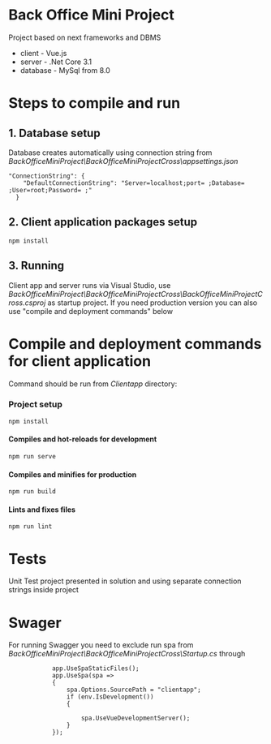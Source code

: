 # Back Office Mini Project

Project based on next frameworks and DBMS
 
* client - Vue.js 
* server - .Net Core 3.1
* database - MySql from 8.0

# Steps to compile and run
## 1. Database setup
Database creates automatically using connection string from *BackOfficeMiniProject\BackOfficeMiniProjectCross\appsettings.json* 
```
"ConnectionString": {
    "DefaultConnectionString": "Server=localhost;port= ;Database= ;User=root;Password= ;"
  }
```

## 2. Client application packages setup
```
npm install
```

## 3. Running 
Client app and server runs via Visual Studio, use *BackOfficeMiniProject\BackOfficeMiniProjectCross\BackOfficeMiniProjectCross.csproj* as startup project.
If you need production version you can also use "compile and deployment commands" below
# Compile and deployment commands for client application 
Command should be run from *Clientapp* directory: 

### Project setup
```
npm install
```

#### Compiles and hot-reloads for development
```
npm run serve
```

#### Compiles and minifies for production
```
npm run build
```

#### Lints and fixes files
```
npm run lint
```


# Tests
Unit Test project presented in solution and using separate connection strings inside project 

# Swager
For running Swagger you need to exclude  run spa from *BackOfficeMiniProject\BackOfficeMiniProjectCross\Startup.cs* through
```
            app.UseSpaStaticFiles();
            app.UseSpa(spa =>
            {
                spa.Options.SourcePath = "clientapp";
                if (env.IsDevelopment())
                {

                    spa.UseVueDevelopmentServer();
                }
            });
```
 